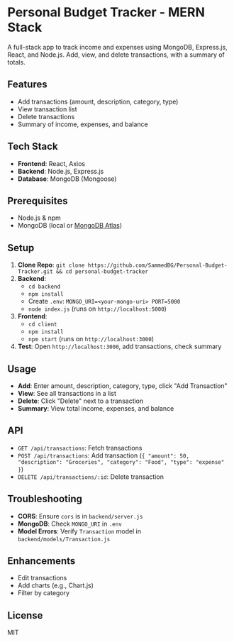 # Personal Budget Tracker - MERN Stack

A full-stack app to track income and expenses using MongoDB, Express.js, React, and Node.js. Add, view, and delete transactions, with a summary of totals.

## Features
- Add transactions (amount, description, category, type)
- View transaction list
- Delete transactions
- Summary of income, expenses, and balance

## Tech Stack
- **Frontend**: React, Axios
- **Backend**: Node.js, Express.js
- **Database**: MongoDB (Mongoose)

## Prerequisites
- Node.js & npm
- MongoDB (local or [MongoDB Atlas](https://www.mongodb.com/cloud/atlas))

## Setup
1. **Clone Repo**: `git clone https://github.com/SammedBG/Personal-Budget-Tracker.git && cd personal-budget-tracker`
2. **Backend**:
   - `cd backend`
   - `npm install`
   - Create `.env`: `MONGO_URI=<your-mongo-uri> PORT=5000`
   - `node index.js` (runs on `http://localhost:5000`)
3. **Frontend**:
   - `cd client`
   - `npm install`
   - `npm start` (runs on `http://localhost:3000`)
4. **Test**: Open `http://localhost:3000`, add transactions, check summary

## Usage
- **Add**: Enter amount, description, category, type, click "Add Transaction"
- **View**: See all transactions in a list
- **Delete**: Click "Delete" next to a transaction
- **Summary**: View total income, expenses, and balance

## API
- `GET /api/transactions`: Fetch transactions
- `POST /api/transactions`: Add transaction (`{ "amount": 50, "description": "Groceries", "category": "Food", "type": "expense" }`)
- `DELETE /api/transactions/:id`: Delete transaction

## Troubleshooting
- **CORS**: Ensure `cors` is in `backend/server.js`
- **MongoDB**: Check `MONGO_URI` in `.env`
- **Model Errors**: Verify `Transaction` model in `backend/models/Transaction.js`

## Enhancements
- Edit transactions
- Add charts (e.g., Chart.js)
- Filter by category

## License
MIT

